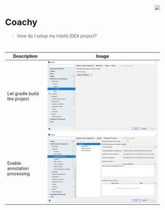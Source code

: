 <img src="https://avatars1.githubusercontent.com/u/45882928?s=100&v=4" align="right" />

# Coachy
> How do I setup my Intellij IDEA project?
     
<br />

| Description | Image |
| --- | --- |
| Let gradle build the project | ![](https://github.com/coachy-software/Coachy/blob/master/setup-intellij/setup-intellij.png) |
| Enable annotation processing | ![](https://github.com/coachy-software/Coachy/blob/master/setup-intellij/enable-processing.png) |
